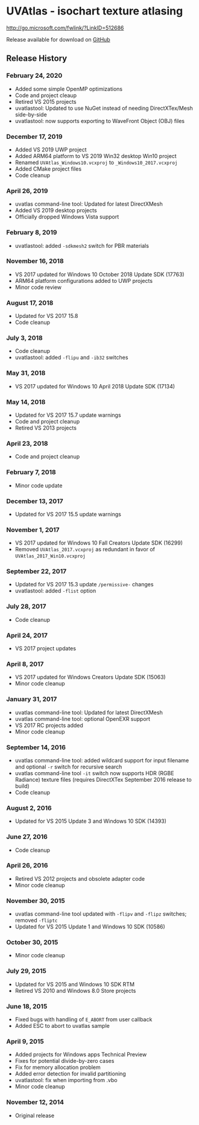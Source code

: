 # UVAtlas - isochart texture atlasing

http://go.microsoft.com/fwlink/?LinkID=512686

Release available for download on [GitHub](https://github.com/microsoft/UVAtlas/releases)

## Release History

### February 24, 2020
* Added some simple OpenMP optimizations
* Code and project cleaup
* Retired VS 2015 projects
* uvatlastool: Updated to use NuGet instead of needing DirectXTex/Mesh side-by-side
* uvatlastool: now supports exporting to WaveFront Object (OBJ) files

### December 17, 2019
* Added VS 2019 UWP project
* Added ARM64 platform to VS 2019 Win32 desktop Win10 project
* Renamed ``UVAtlas_Windows10.vcxproj`` to ``_Windows10_2017.vcxproj``
* Added CMake project files
* Code cleanup

### April 26, 2019
* uvatlas command-line tool: Updated for latest DirectXMesh
* Added VS 2019 desktop projects
* Officially dropped Windows Vista support

### February 8, 2019
* uvatlastool: added ``-sdkmesh2`` switch for PBR materials

### November 16, 2018
* VS 2017 updated for Windows 10 October 2018 Update SDK (17763)
* ARM64 platform configurations added to UWP projects
* Minor code review

### August 17, 2018
* Updated for VS 2017 15.8
* Code cleanup

### July 3, 2018
* Code cleanup
* uvatlastool: added ``-flipu`` and ``-ib32`` switches

### May 31, 2018
* VS 2017 updated for Windows 10 April 2018 Update SDK (17134)

### May 14, 2018
* Updated for VS 2017 15.7 update warnings
* Code and project cleanup
* Retired VS 2013 projects

### April 23, 2018
* Code and project cleanup

### February 7, 2018
* Minor code update

### December 13, 2017
* Updated for VS 2017 15.5 update warnings

### November 1, 2017
* VS 2017 updated for Windows 10 Fall Creators Update SDK (16299)
* Removed ``UVAtlas_2017.vcxproj`` as redundant in favor of ``UVAtlas_2017_Win10.vcxproj``

### September 22, 2017
* Updated for VS 2017 15.3 update ``/permissive-`` changes
* uvatlastool: added ``-flist`` option

### July 28, 2017
* Code cleanup

### April 24, 2017
* VS 2017 project updates

### April 8, 2017
* VS 2017 updated for Windows Creators Update SDK (15063)
* Minor code cleanup

### January 31, 2017
* uvatlas command-line tool: Updated for latest DirectXMesh
* uvatlas command-line tool: optional OpenEXR support
* VS 2017 RC projects added
* Minor code cleanup

### September 14, 2016
* uvatlas command-line tool: added wildcard support for input filename and optional ``-r`` switch for recursive search
* uvatlas command-line tool ``-it`` switch now supports HDR (RGBE Radiance) texture files (requires DirectXTex September 2016 release to build)
* Code cleanup

### August 2, 2016
* Updated for VS 2015 Update 3 and Windows 10 SDK (14393)

### June 27, 2016
* Code cleanup

### April 26, 2016
* Retired VS 2012 projects and obsolete adapter code
* Minor code cleanup

### November 30, 2015
* uvatlas command-line tool updated with ``-flipv`` and ``-flipz`` switches; removed ``-fliptc``
* Updated for VS 2015 Update 1 and Windows 10 SDK (10586)

### October 30, 2015
* Minor code cleanup

### July 29, 2015
* Updated for VS 2015 and Windows 10 SDK RTM
* Retired VS 2010 and Windows 8.0 Store projects

### June 18, 2015
* Fixed bugs with handling of ``E_ABORT`` from user callback
* Added ESC to abort to uvatlas sample

### April 9, 2015
* Added projects for Windows apps Technical Preview
* Fixes for potential divide-by-zero cases
* Fix for memory allocation problem
* Added error detection for invalid partitioning
* uvatlastool: fix when importing from .vbo
* Minor code cleanup

### November 12, 2014
* Original release
